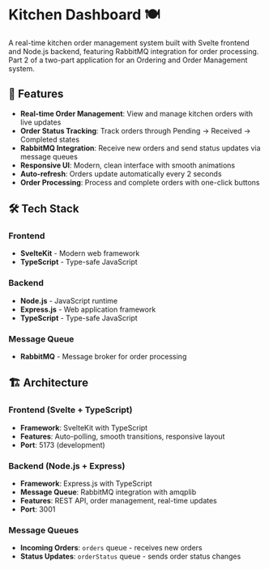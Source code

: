 # Kitchen Dashboard 🍽️

A real-time kitchen order management system built with Svelte frontend and Node.js backend, featuring RabbitMQ integration for order processing. Part 2 of a two-part application for an Ordering and Order Management system. 

## 🚀 Features

- **Real-time Order Management**: View and manage kitchen orders with live updates
- **Order Status Tracking**: Track orders through Pending → Received → Completed states
- **RabbitMQ Integration**: Receive new orders and send status updates via message queues
- **Responsive UI**: Modern, clean interface with smooth animations
- **Auto-refresh**: Orders update automatically every 2 seconds
- **Order Processing**: Process and complete orders with one-click buttons

## 🛠️ Tech Stack

### Frontend
- **SvelteKit** - Modern web framework
- **TypeScript** - Type-safe JavaScript

### Backend
- **Node.js** - JavaScript runtime
- **Express.js** - Web application framework
- **TypeScript** - Type-safe JavaScript

### Message Queue
- **RabbitMQ** - Message broker for order processing

## 🏗️ Architecture

### Frontend (Svelte + TypeScript)
- **Framework**: SvelteKit with TypeScript
- **Features**: Auto-polling, smooth transitions, responsive layout
- **Port**: 5173 (development)

### Backend (Node.js + Express)
- **Framework**: Express.js with TypeScript
- **Message Queue**: RabbitMQ integration with amqplib
- **Features**: REST API, order management, real-time updates
- **Port**: 3001

### Message Queues
- **Incoming Orders**: `orders` queue - receives new orders
- **Status Updates**: `orderStatus` queue - sends order status changes
